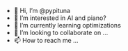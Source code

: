 - 👋 Hi, I’m @pypituna
- 👀 I’m interested in AI and piano?
- 🌱 I’m currently learning optimizations
- 💞️ I’m looking to collaborate on ...
- 📫 How to reach me ...

<!---
pypituna/pypituna is a ✨ special ✨ repository because its `README.md` (this file) appears on your GitHub profile.
You can click the Preview link to take a look at your changes.
--->
